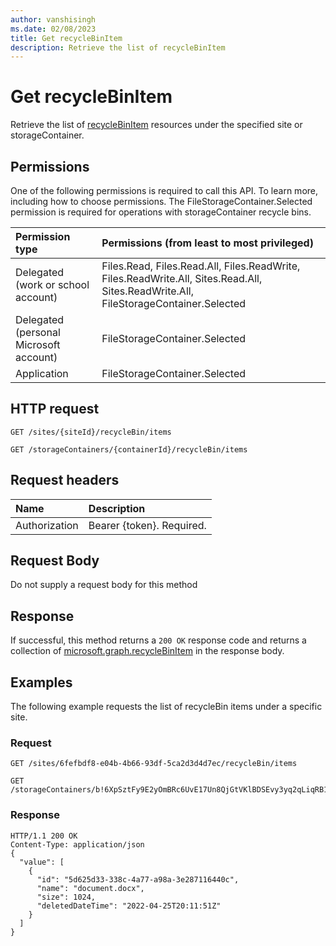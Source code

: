 ```yaml
---
author: vanshisingh
ms.date: 02/08/2023
title: Get recycleBinItem 
description: Retrieve the list of recycleBinItem
---
```

# Get recycleBinItem

Retrieve the list of [recycleBinItem](../resources/recycleBinItem.md) resources under the specified site or storageContainer.

## Permissions

One of the following permissions is required to call this API. To learn more, including how to choose permissions.
The FileStorageContainer.Selected permission is required for operations with storageContainer recycle bins.

|Permission type                       | Permissions (from least to most privileged)|
|:-------------------------------------|:-----------------------------------------|
|Delegated (work or school account)    | Files.Read, Files.Read.All, Files.ReadWrite, Files.ReadWrite.All, Sites.Read.All, Sites.ReadWrite.All, FileStorageContainer.Selected |
|Delegated (personal Microsoft account) | FileStorageContainer.Selected                           |
|Application                           | FileStorageContainer.Selected                           |

<!-- {
"blockType": "ignored",
}-->

## HTTP request

``` http
GET /sites/{siteId}/recycleBin/items
```

``` http
GET /storageContainers/{containerId}/recycleBin/items
```

## Request headers

|Name          |Description              |
|:-------------|:------------------------|
|Authorization |Bearer {token}. Required.|

## Request Body

Do not supply a request body for this method

## Response

If successful, this method returns a `200 OK` response code and returns a collection of [microsoft.graph.recycleBinItem](../resources/recycleBinItem.md) in the response body.

## Examples

The following example requests the list of recycleBin items under a specific site.

### Request
<!-- {
"blockType": "ignored"
}-->

``` http
GET /sites/6fefbdf8-e04b-4b66-93df-5ca2d3d4d7ec/recycleBin/items
```

``` http
GET /storageContainers/b!6XpSztFy9E2yOmBRc6UvE17Un8QjGtVKlBDSEvy3yq2qLiqRB1RCQKYj3Omp9ReH/recycleBin/items
```

<!-- {
"blockType": "ignored"
}-->

### Response

``` http
HTTP/1.1 200 OK
Content-Type: application/json
{
  "value": [
    {
      "id": "5d625d33-338c-4a77-a98a-3e287116440c",
      "name": "document.docx",
      "size": 1024,
      "deletedDateTime": "2022-04-25T20:11:51Z"
    }
  ]
}
```

<!-- {
"type": "#page.annotation",
"section": "documentation"
}-->
